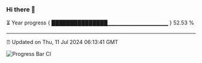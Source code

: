 ### Hi there 👋

⏳ Year progress { ███████████████▁▁▁▁▁▁▁▁▁▁▁▁▁▁▁ } 52.53 %

---

⏰ Updated on Thu, 11 Jul 2024 06:13:41 GMT

![Progress Bar CI](https://github.com/code-lakshay/GitHub-Actions-Demo/workflows/Progress%20Bar%20CI/badge.svg)
